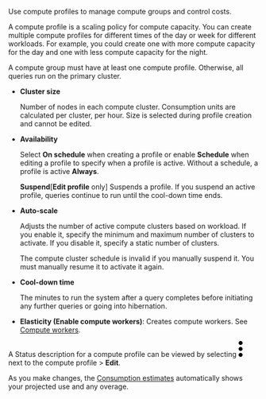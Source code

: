 Use compute profiles to manage compute groups and control costs.

A compute profile is a scaling policy for compute capacity. You can create multiple compute profiles for different times of the day or week for different workloads. For example, you could create one with more compute capacity for the day and one with less compute capacity for the night.

A compute group must have at least one compute profile. Otherwise, all queries run on the primary cluster.

-   **Cluster size**

    Number of nodes in each compute cluster. Consumption units are calculated per cluster, per hour. Size is selected during profile creation and cannot be edited.


-   **Availability**

    Select **On schedule** when creating a profile or enable **Schedule** when editing a profile to specify when a profile is active. Without a schedule, a profile is active **Always**.

    **Suspend**[**Edit profile** only] Suspends a profile. If you suspend an active profile, queries continue to run until the cool-down time ends.


-   **Auto-scale**

    Adjusts the number of active compute clusters based on workload. If you enable it, specify the minimum and maximum number of clusters to activate. If you disable it, specify a static number of clusters.

    The compute cluster schedule is invalid if you manually suspend it. You must manually resume it to activate it again.


-   **Cool-down time**

    The minutes to run the system after a query completes before initiating any further queries or going into hibernation.


-   **Elasticity (Enable compute workers)**: Creates compute workers. See [Compute workers](lyi1662583368110.md).


A Status description for a compute profile can be viewed by selecting ![kebab menu](Images/zsz1597101912145.svg) next to the compute profile > **Edit**.

As you make changes, the [Consumption estimates](aow1703107228725.md) automatically shows your projected use and any overage.

